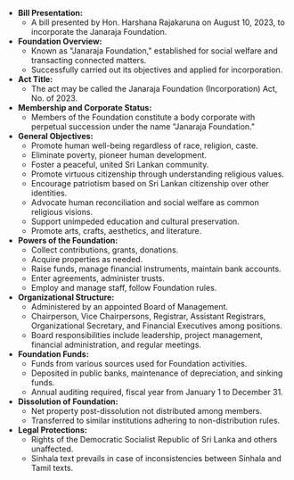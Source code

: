 - **Bill Presentation:**
  - A bill presented by Hon. Harshana Rajakaruna on August 10, 2023, to incorporate the Janaraja Foundation.
- **Foundation Overview:**
  - Known as "Janaraja Foundation," established for social welfare and transacting connected matters.
  - Successfully carried out its objectives and applied for incorporation.
- **Act Title:**
  - The act may be called the Janaraja Foundation (Incorporation) Act, No. of 2023.
- **Membership and Corporate Status:**
  - Members of the Foundation constitute a body corporate with perpetual succession under the name "Janaraja Foundation."
- **General Objectives:**
  - Promote human well-being regardless of race, religion, caste.
  - Eliminate poverty, pioneer human development.
  - Foster a peaceful, united Sri Lankan community.
  - Promote virtuous citizenship through understanding religious values.
  - Encourage patriotism based on Sri Lankan citizenship over other identities.
  - Advocate human reconciliation and social welfare as common religious visions.
  - Support unimpeded education and cultural preservation.
  - Promote arts, crafts, aesthetics, and literature.
- **Powers of the Foundation:**
  - Collect contributions, grants, donations.
  - Acquire properties as needed.
  - Raise funds, manage financial instruments, maintain bank accounts.
  - Enter agreements, administer trusts.
  - Employ and manage staff, follow Foundation rules.
- **Organizational Structure:**
  - Administered by an appointed Board of Management.
  - Chairperson, Vice Chairpersons, Registrar, Assistant Registrars, Organizational Secretary, and Financial Executives among positions.
  - Board responsibilities include leadership, project management, financial administration, and regular meetings.
- **Foundation Funds:**
  - Funds from various sources used for Foundation activities.
  - Deposited in public banks, maintenance of depreciation, and sinking funds.
  - Annual auditing required, fiscal year from January 1 to December 31.
- **Dissolution of Foundation:**
  - Net property post-dissolution not distributed among members.
  - Transferred to similar institutions adhering to non-distribution rules.
- **Legal Protections:**
  - Rights of the Democratic Socialist Republic of Sri Lanka and others unaffected.
  - Sinhala text prevails in case of inconsistencies between Sinhala and Tamil texts.